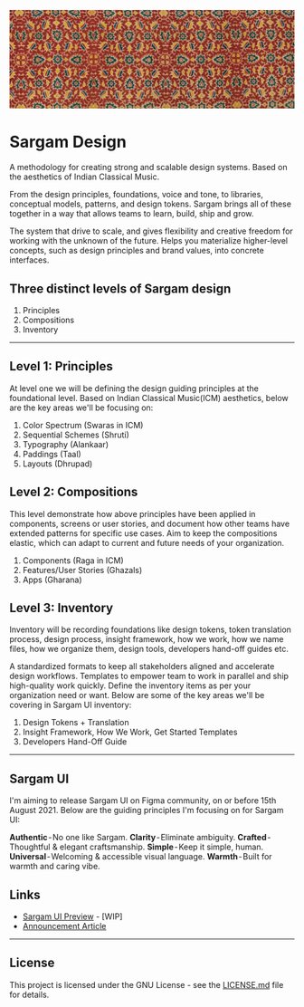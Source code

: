 ![](Help/Images/cover.png)

# Sargam Design

A methodology for creating strong and scalable design systems. Based on the aesthetics of Indian Classical Music.

From the design principles, foundations, voice and tone, to libraries, conceptual models, patterns, and design tokens. Sargam brings all of these together in a way that allows teams to learn, build, ship and grow.

The system that drive to scale, and gives flexibility and creative freedom for working with the unknown of the future. Helps you materialize higher-level concepts, such as design principles and brand values, into concrete interfaces.


## Three distinct levels of Sargam design

1. Principles
2. Compositions
3. Inventory

-----

## Level 1: Principles

At level one we will be defining the design guiding principles at the foundational level. Based on Indian Classical Music(ICM) aesthetics, below are the key areas we'll be focusing on:

1. Color Spectrum (Swaras in ICM)
2. Sequential Schemes (Shruti)
3. Typography (Alankaar)
4. Paddings (Taal)
5. Layouts (Dhrupad)


## Level 2: Compositions
This level demonstrate how above principles have been applied in components, screens or user stories, and document how other teams have extended patterns for specific use cases. Aim to keep the compositions elastic, which can adapt to current and future needs of your organization.

1. Components (Raga in ICM)
2. Features/User Stories (Ghazals)
3. Apps (Gharana)

## Level 3: Inventory
Inventory will be recording foundations like design tokens, token translation process, design process, insight framework, how we work, how we name files, how we organize them, design tools, developers hand-off guides etc.

A standardized formats to keep all stakeholders aligned and accelerate design workflows. Templates to empower team to work in parallel and ship high-quality work quickly. Define the inventory items as per your organization need or want.
Below are some of the key areas we'll be covering in Sargam UI inventory:

1. Design Tokens + Translation
2. Insight Framework, How We Work, Get Started Templates
3. Developers Hand-Off Guide

-----

## Sargam UI
I'm aiming to release Sargam UI on Figma community, on or before 15th August 2021. Below are the guiding principles I'm focusing on for Sargam UI:

**Authentic** - No one like Sargam.
**Clarity** - Eliminate ambiguity.
**Crafted** - Thoughtful & elegant craftsmanship.
**Simple** - Keep it simple, human.
**Universal** - Welcoming & accessible visual language.
**Warmth** - Built for warmth and caring vibe.


## Links
* [Sargam UI Preview](https://www.figma.com/file/REjxWkrTHcXKJw9rtzTo3a/Sargam?node-id=0%3A1) - [WIP]
* [Announcement Article](https://planetabhi.medium.com/announcing-sargam-design-cc28e86c3f05)

-----


## License
This project is licensed under the GNU License - see the [LICENSE.md](Sargam/LICENSE) file for details.
